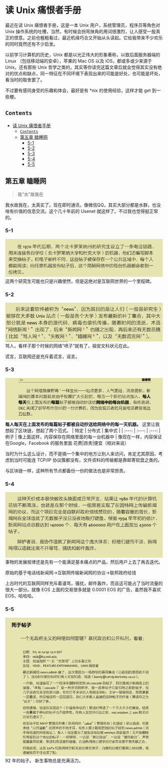 # 读 Unix 痛恨者手册

最近在读 Unix 痛恨者手册，这是一本 Unix 用户，系统管理员，程序员等角色对 Unix 操作系统的吐槽，当然，有时候会拐弯抹角的用词很激烈，让人感受一股真正的恨意。之前也粗粗看过，最近机缘巧合又开始从头读起。它给我带来不少欢乐的同时竟然还有不少启发。

以前学习计算机的历史，Unix 都是以光正伟大的形象著称，以致后面服务器端的 Linux （包括移动端的安卓），苹果的 Mac OS 以及 iOS，都或多或少来源于 Unix。还有那些 Unix 哲学之类的，其实等你读完这篇文章后就会觉得其实没有绝对的优点和缺点，同一特征在不同环境下表现出来的可能是好处，也可能是坏处，看当时的取舍罢了。

不过要有感同身受的乐趣和体会，最好是有 *nix 的使用经验，这样才能 get 到一些梗。

## `Contents`
- [读 Unix 痛恨者手册](#%e8%af%bb-unix-%e7%97%9b%e6%81%a8%e8%80%85%e6%89%8b%e5%86%8c)
  - [`Contents`](#contents)
  - [第五章 瞌睡网](#%e7%ac%ac%e4%ba%94%e7%ab%a0-%e7%9e%8c%e7%9d%a1%e7%bd%91)
    - [5-1](#5-1)
    - [5-2](#5-2)
    - [5-3](#5-3)
    - [5-4](#5-4)
    - [5-5](#5-5)

## 第五章 瞌睡网
> 我“水”故我在

我水故我在，太真实了。现在即时通讯，像微信QQ，其实大部分都是水群，也没啥有价值的信息交流。这个几十年前的 Usenet 就这样了。不过我也觉得挺正常的。

### 5-1
![5-2](./images/5-2.PNG)
这两个研究生可能也只是兴趣使然，但是这绝对是互联网世界的一个里程碑。

### 5-2
![5-1](./images/5-1.PNG)
骂人，看样子那个时候的网络“喷子”就有了，祖安文科状元在此。

谎言，互联网还是充斥着谎言，谣言。


### 5-3
![5-3](./images/5-3.PNG)
**每人每天在上面发布的每篇帖子都被自动抄送给网络中的每一天机器。**
这里让我想起了区块链，想起了两个范式。
| 特定 | 分布式 | 集中式 |
| :---: | :---: | :---: |
 例子 | 像上面这样，内容保存在网络里面的每一台机器中 | 像现在一样，内容保证在Google，Facebook 的服务里面 
花费|昂贵|便宜（相对来说）

当时为什么这么设计，而不是搞一个集中的地方让别人来访问，肯定尤其原因，考虑到当时可能连 TCP/IP 协议簇都没有，文件资料的传输都是靠邮寄软盘之类的。

与区块链一样，这种所有节点都备份一份的做法也是非常昂贵。

### 5-4
![5-4](./images/5-4.PNG)
事物的发展规律还是先有一个能满足基本痛点的产品，然后用户上去了再去迭代。

原始的基于电话线新闻网->互联网传输新闻网的协议->联邦政府给钱

上古时代的互联网同样充斥着谩骂，骚扰，邮件轰炸，而且这可能占了当时流量的很大一部分。就像 EOS 上面的交易很多就是 0.0001 EOS 的广告，虽然我不喜欢 EOS，哈哈哈。

### 5-5
![5-5](./images/5-5.PNG)
92 年的帖子。
新生事物总是充满活力。


